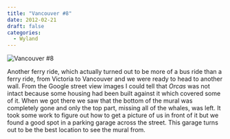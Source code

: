 ```yaml
---
title: "Vancouver #8"
date: 2012-02-21
draft: false
categories:
  - Wyland
---
```



![Vancouver #8](../images/08_vancouver.jpg)

Another ferry ride, which actually turned out to be more of a bus ride than a ferry ride, from Victoria to Vancouver and we were ready to head to another wall. From the Google street view images I could tell that _Orcas_ was not intact because some housing had been built against it which covered some of it. When we got there we saw that the bottom of the mural was completely gone and only the top part, missing all of the whales, was left. It took some work to figure out how to get a picture of us in front of it but we found a good spot in a parking garage across the street. This garage turns out to be the best location to see the mural from.
